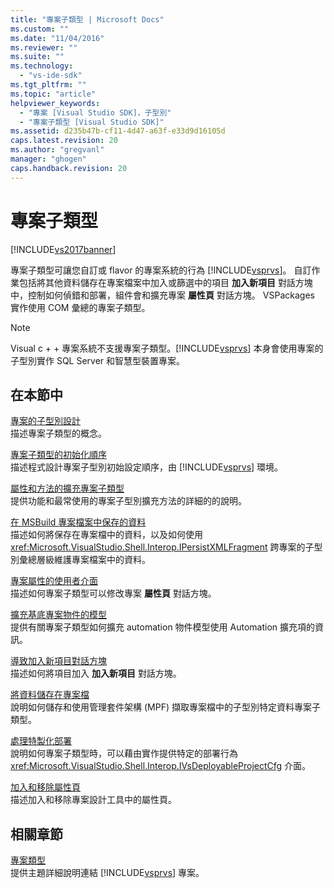```yaml
---
title: "專案子類型 | Microsoft Docs"
ms.custom: ""
ms.date: "11/04/2016"
ms.reviewer: ""
ms.suite: ""
ms.technology: 
  - "vs-ide-sdk"
ms.tgt_pltfrm: ""
ms.topic: "article"
helpviewer_keywords: 
  - "專案 [Visual Studio SDK]，子型別"
  - "專案子類型 [Visual Studio SDK]"
ms.assetid: d235b47b-cf11-4d47-a63f-e33d9d16105d
caps.latest.revision: 20
ms.author: "gregvanl"
manager: "ghogen"
caps.handback.revision: 20
---
```

# 專案子類型
[!INCLUDE[vs2017banner](../../code-quality/includes/vs2017banner.md)]

專案子類型可讓您自訂或 flavor 的專案系統的行為 [!INCLUDE[vsprvs](../../code-quality/includes/vsprvs_md.md)]。 自訂作業包括將其他資料儲存在專案檔案中加入或篩選中的項目 **加入新項目** 對話方塊中，控制如何偵錯和部署，組件會和擴充專案 **屬性頁** 對話方塊。 VSPackages 實作使用 COM 彙總的專案子類型。  
  
> [!NOTE]
>  Visual c \+ \+ 專案系統不支援專案子類型。[!INCLUDE[vsprvs](../../code-quality/includes/vsprvs_md.md)] 本身會使用專案的子型別實作 SQL Server 和智慧型裝置專案。  
  
## 在本節中  
 [專案的子型別設計](../../extensibility/internals/project-subtypes-design.md)  
 描述專案子類型的概念。  
  
 [專案子類型的初始化順序](../../extensibility/internals/initialization-sequence-of-project-subtypes.md)  
 描述程式設計專案子型別初始設定順序，由 [!INCLUDE[vsprvs](../../code-quality/includes/vsprvs_md.md)] 環境。  
  
 [屬性和方法的擴充專案子類型](../../extensibility/internals/properties-and-methods-extended-by-project-subtypes.md)  
 提供功能和最常使用的專案子型別擴充方法的詳細的的說明。  
  
 [在 MSBuild 專案檔案中保存的資料](../../extensibility/internals/persisting-data-in-the-msbuild-project-file.md)  
 描述如何將保存在專案檔中的資料，以及如何使用 <xref:Microsoft.VisualStudio.Shell.Interop.IPersistXMLFragment> 跨專案的子型別彙總層級維護專案檔案中的資料。  
  
 [專案屬性的使用者介面](../../extensibility/internals/project-property-user-interface.md)  
 描述如何專案子類型可以修改專案 **屬性頁** 對話方塊。  
  
 [擴充基底專案物件的模型](../../extensibility/internals/extending-the-object-model-of-the-base-project.md)  
 提供有關專案子類型如何擴充 automation 物件模型使用 Automation 擴充項的資訊。  
  
 [導致加入新項目對話方塊](../../extensibility/internals/contributing-to-the-add-new-item-dialog-box.md)  
 描述如何將項目加入 **加入新項目** 對話方塊。  
  
 [將資料儲存在專案檔](../../extensibility/saving-data-in-project-files.md)  
 說明如何儲存和使用管理套件架構 \(MPF\) 擷取專案檔中的子型別特定資料專案子類型。  
  
 [處理特製化部署](../../extensibility/internals/handling-specialized-deployment.md)  
 說明如何專案子類型時，可以藉由實作提供特定的部署行為 <xref:Microsoft.VisualStudio.Shell.Interop.IVsDeployableProjectCfg> 介面。  
  
 [加入和移除屬性頁](../../extensibility/adding-and-removing-property-pages.md)  
 描述加入和移除專案設計工具中的屬性頁。  
  
## 相關章節  
 [專案類型](../../extensibility/internals/project-types.md)  
 提供主題詳細說明連結 [!INCLUDE[vsprvs](../../code-quality/includes/vsprvs_md.md)] 專案。